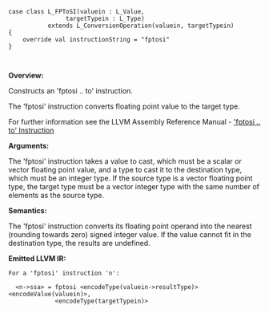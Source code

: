 
```



case class L_FPToSI(valuein : L_Value, 
                targetTypein : L_Type) 
           extends L_ConversionOperation(valuein, targetTypein)
{
    override val instructionString = "fptosi"
}



```

**Overview:**

Constructs an 'fptosi .. to' instruction.

The 'fptosi' instruction converts floating point value to the target type.

For further information see the LLVM Assembly Reference Manual - ['fptosi .. to' Instruction](http://llvm.org/docs/LangRef.html#i_fptosi)

**Arguments:**

The 'fptosi' instruction takes a value to cast, which must be a scalar or vector floating point value, and a type to cast it to the destination type, which must be an integer type. If the source type is a vector floating point type, the target type must be a vector integer type with the same number of elements as the source type.

**Semantics:**

The 'fptosi' instruction converts its floating point operand into the nearest (rounding towards zero) signed integer value. If the value cannot fit in the destination type, the results are undefined.

**Emitted LLVM IR:**
```
For a 'fptosi' instruction 'n':

  <n->ssa> = fptosi <encodeType(valuein->resultType)> <encodeValue(valuein)>, 
             <encodeType(targetTypein)>    
    
```